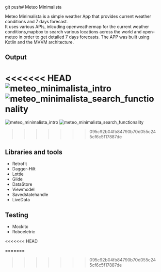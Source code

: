 git push# Meteo Minimalista

Meteo Minimalista is a simple weather App that provides current weather conditions and 7 days forecast.  
It uses various APIs, inlcuding openweathermap for the current weather conditions,mapbox to search various locations across the world and open-meteo in order to get detailed 7 days forecasts.
The APP was built using Kotlin and the MVVM architecture.

## Output
<<<<<<< HEAD
![meteo_minimalista_intro](https://user-images.githubusercontent.com/24638656/185262848-5bbdbc90-52cc-4783-8289-a8b918f2fbae.gif)
![meteo_minimalista_search_functionality](https://user-images.githubusercontent.com/24638656/185263116-58050e1b-8678-4db9-a8d4-f6db2c0443ee.gif)
=======
![meteo_minimalista_intro](https://user-images.githubusercontent.com/24638656/185263983-6b6e4f2e-370b-4c31-82db-507c7cd9313c.gif)
![meteo_minimalista_search_functionality](https://user-images.githubusercontent.com/24638656/185263991-09d4ccb1-84f8-4ce8-850d-c95f29bbdc3a.gif)
>>>>>>> 095c92b04fb84790b70d055c245cf6c5f17887de

## Libraries and tools
- Retrofit
- Dagger-Hilt
- Lottie
- Glide
- DataStore
- Viewmodel
- Savedstatehandle
- LiveData
## Testing
- Mockito
- Roboeletric

<<<<<<< HEAD

=======
>>>>>>> 095c92b04fb84790b70d055c245cf6c5f17887de
